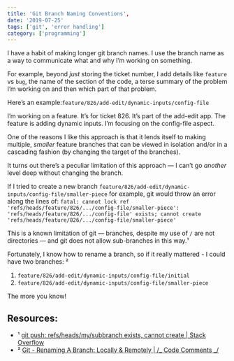 ```yaml
---
title: 'Git Branch Naming Conventions',
date: '2019-07-25'
tags: ['git', 'error handling']
category: ['programming']
---
```


I have a habit of making longer git branch names. I use the branch name as a way to communicate what and why I’m working on something.

For example, beyond _just_ storing the ticket number, I add details like `feature` vs `bug`, the name of the section of the code, a terse summary of the problem I’m working on and then which part of that problem.

Here’s an example:`feature/826/add-edit/dynamic-inputs/config-file`

I’m working on a feature. It’s for ticket 826. It’s part of the add-edit app. The feature is adding dynamic inputs. I’m focusing on the config-file aspect.

One of the reasons I like this approach is that it lends itself to making multiple, _smaller_ feature branches that can be viewed in isolation and/or in a cascading fashion (by changing the target of the branches).

It turns out there’s a peculiar limitation of this approach — I can’t go _another_ level deep without changing the branch.

If I tried to create a new branch `feature/826/add-edit/dynamic-inputs/config-file/smaller-piece` for example, git would throw an error along the lines of: `fatal: cannot lock ref 'refs/heads/feature/826/.../config-file/smaller-piece': 'refs/heads/feature/826/.../config-file' exists; cannot create 'refs/heads/feature/826/.../config-file/smaller-piece'`

This is a known limitation of git — branches, despite my use of `/` are not directories — and git does not allow sub-branches in this way.¹

Fortunately, I know how to rename a branch, so if it really mattered - I could have two branches: ²

1. `feature/826/add-edit/dynamic-inputs/config-file/initial`
2. `feature/826/add-edit/dynamic-inputs/config-file/smaller-piece`

The more you know!

## Resources:

- ¹ [git push: refs/heads/my/subbranch exists, cannot create | Stack Overflow](https://stackoverflow.com/a/22630664/9888057)
- ² [Git - Renaming A Branch: Locally & Remotely | /_ Code Comments _/](https://www.stephencharlesweiss.com/2019-04-30/git-rename-branch-locally-and-remotely/)

